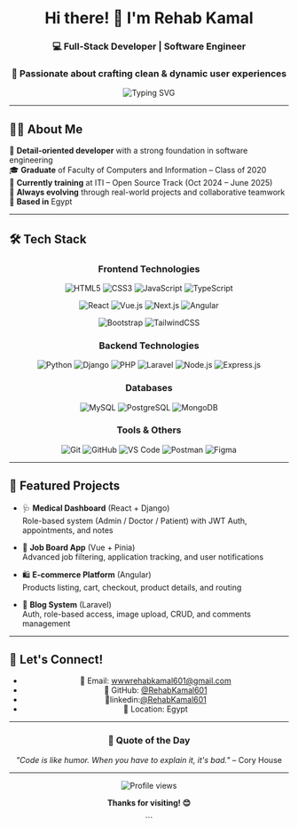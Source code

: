 <div align="center">
  
# Hi there! 👋 I'm Rehab Kamal

### 💻 Full-Stack Developer | Software Engineer
### 🎨 Passionate about crafting clean & dynamic user experiences

<img src="https://readme-typing-svg.herokuapp.com?font=Fira+Code&pause=1000&color=36BCF7&center=true&vCenter=true&width=435&lines=Full-Stack+Developer;Software+Engineer;Always+learning+new+things" alt="Typing SVG" />

</div>

---

## 🙋‍♀️ About Me

🌟 **Detail-oriented developer** with a strong foundation in software engineering  
🎓 **Graduate** of Faculty of Computers and Information – Class of 2020  
🚀 **Currently training** at ITI – Open Source Track (Oct 2024 – June 2025)  
🔄 **Always evolving** through real-world projects and collaborative teamwork  
📍 **Based in** Egypt  

---

## 🛠️ Tech Stack

<div align="center">

### Frontend Technologies
![HTML5](https://img.shields.io/badge/HTML5-E34F26?style=for-the-badge&logo=html5&logoColor=white)
![CSS3](https://img.shields.io/badge/CSS3-1572B6?style=for-the-badge&logo=css3&logoColor=white)
![JavaScript](https://img.shields.io/badge/JavaScript-F7DF1E?style=for-the-badge&logo=javascript&logoColor=black)
![TypeScript](https://img.shields.io/badge/TypeScript-007ACC?style=for-the-badge&logo=typescript&logoColor=white)

![React](https://img.shields.io/badge/React-20232A?style=for-the-badge&logo=react&logoColor=61DAFB)
![Vue.js](https://img.shields.io/badge/Vue.js-35495E?style=for-the-badge&logo=vue.js&logoColor=4FC08D)
![Next.js](https://img.shields.io/badge/Next.js-000000?style=for-the-badge&logo=next.js&logoColor=white)
![Angular](https://img.shields.io/badge/Angular-DD0031?style=for-the-badge&logo=angular&logoColor=white)

![Bootstrap](https://img.shields.io/badge/Bootstrap-563D7C?style=for-the-badge&logo=bootstrap&logoColor=white)
![TailwindCSS](https://img.shields.io/badge/Tailwind_CSS-38B2AC?style=for-the-badge&logo=tailwind-css&logoColor=white)

### Backend Technologies
![Python](https://img.shields.io/badge/Python-3776AB?style=for-the-badge&logo=python&logoColor=white)
![Django](https://img.shields.io/badge/Django-092E20?style=for-the-badge&logo=django&logoColor=white)
![PHP](https://img.shields.io/badge/PHP-777BB4?style=for-the-badge&logo=php&logoColor=white)
![Laravel](https://img.shields.io/badge/Laravel-FF2D20?style=for-the-badge&logo=laravel&logoColor=white)
![Node.js](https://img.shields.io/badge/Node.js-43853D?style=for-the-badge&logo=node.js&logoColor=white)
![Express.js](https://img.shields.io/badge/Express.js-404D59?style=for-the-badge)

### Databases
![MySQL](https://img.shields.io/badge/MySQL-00000F?style=for-the-badge&logo=mysql&logoColor=white)
![PostgreSQL](https://img.shields.io/badge/PostgreSQL-316192?style=for-the-badge&logo=postgresql&logoColor=white)
![MongoDB](https://img.shields.io/badge/MongoDB-4EA94B?style=for-the-badge&logo=mongodb&logoColor=white)

### Tools & Others
![Git](https://img.shields.io/badge/Git-F05032?style=for-the-badge&logo=git&logoColor=white)
![GitHub](https://img.shields.io/badge/GitHub-100000?style=for-the-badge&logo=github&logoColor=white)
![VS Code](https://img.shields.io/badge/VS_Code-007ACC?style=for-the-badge&logo=visual-studio-code&logoColor=white)
![Postman](https://img.shields.io/badge/Postman-FF6C37?style=for-the-badge&logo=postman&logoColor=white)
![Figma](https://img.shields.io/badge/Figma-F24E1E?style=for-the-badge&logo=figma&logoColor=white)

</div>

---

## 📂 Featured Projects

- 🩺 **Medical Dashboard** (React + Django)  
  Role-based system (Admin / Doctor / Patient) with JWT Auth, appointments, and notes

- 💼 **Job Board App** (Vue + Pinia)  
  Advanced job filtering, application tracking, and user notifications

- 🛍️ **E-commerce Platform** (Angular)  
  Products listing, cart, checkout, product details, and routing

- 📝 **Blog System** (Laravel)  
  Auth, role-based access, image upload, CRUD, and comments management

---



## 🤝 Let's Connect!

<div align="center">


- 📧 Email: [wwwrehabkamal601@gmail.com](mailto:wwwrehabkamal601@gmail.com)  
- 🔗 GitHub: [@RehabKamal601](https://github.com/RehabKamal601)
- 🔗linkedin:[@RehabKamal601](https://www.linkedin.com/in/rehab-kamal-7574801b4/)
- 📍 Location: Egypt

---

<div align="center">

### 💭 Quote of the Day
*"Code is like humor. When you have to explain it, it's bad."* – Cory House

---

<img src="https://komarev.com/ghpvc/?username=RehabKamal601&color=blueviolet&style=flat-square&label=Profile+Views" alt="Profile views" />

**Thanks for visiting! 😊**

</div>
```

